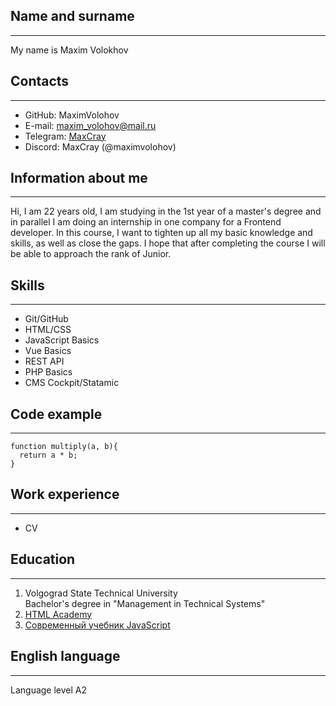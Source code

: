 ## Name and surname
***
My name is Maxim Volokhov

## Contacts
***
* GitHub: MaximVolohov
* E-mail: maxim_volohov@mail.ru
* Telegram: [MaxCray](https://t.me/MaxCray)
* Discord: MaxCray (@maximvolohov)

## Information about me
***
Hi, I am 22 years old, I am studying in the 1st year of a master's degree and in parallel I am doing an internship in one company for a Frontend developer. In this course, I want to tighten up all my basic knowledge and skills, as well as close the gaps. I hope that after completing the course I will be able to approach the rank of Junior.

## Skills
***
* Git/GitHub
* HTML/CSS
* JavaScript Basics
* Vue Basics
* REST API
* PHP Basics
* CMS Cockpit/Statamic

## Code example
***
```
function multiply(a, b){
  return a * b;
}
```

## Work experience
***
* CV

## Education
***
1. Volgograd State Technical University  
   Bachelor's degree in "Management in Technical Systems"
2. [HTML Academy](https://htmlacademy.ru/)
3. [Современный учебник JavaScript](https://learn.javascript.ru/)

## English language
***
Language level A2